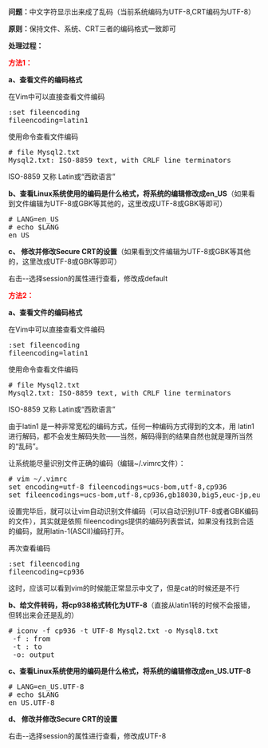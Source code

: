 <!--
author: vaster
date: 2015-04-07 18:22:11
title: 【Linux-Tips】SecureCRT连接Linux后文件编码问题
tags: Linux,vim,编码
category: Linux,Linux基础
status: publish
summary: 问题：中文字符显示出来成了乱码（当前系统编码为UTF-8,CRT编码为UTF-8）原则：保持文件、系统、CRT三者的编码格式一致即可处理过程：方法1：a、查看文件的编码格式在Vim中可以直接查看文件编码:set fileencodingfileencoding=latin1使用命
-->

<strong>问题：</strong>中文字符显示出来成了乱码（当前系统编码为UTF-8,CRT编码为UTF-8）

<strong>原则：</strong>保持文件、系统、CRT三者的编码格式一致即可

<strong>处理过程：</strong>

<span style="color: #ff0000;"><strong>方法1：</strong></span>

<strong>a、查看文件的编码格式</strong>

在Vim中可以直接查看文件编码
<pre class="lang:vim decode:true">:set fileencoding
fileencoding=latin1</pre>
使用命令查看文件编码
<pre class="lang:vim decode:true"># file Mysql2.txt 
Mysql2.txt: ISO-8859 text, with CRLF line terminators</pre>
ISO-8859 又称 Latin或“西欧语言”

<strong>b、查看Linux系统使用的编码是什么格式，将系统的编辑修改成en_US</strong>（如果看到文件编辑为UTF-8或GBK等其他的，这里改成UTF-8或GBK等即可）
<pre class="lang:sh decode:true"># LANG=en_US
# echo $LANG
en_US</pre>
<strong>c、 修改并修改Secure CRT的设置</strong>（如果看到文件编辑为UTF-8或GBK等其他的，这里改成UTF-8或GBK等即可）

右击--选择session的属性进行查看，修改成default

<strong><span style="color: #ff0000;">方法2：</span></strong>

<strong>a、查看文件的编码格式</strong>

在Vim中可以直接查看文件编码
<pre class="lang:vim decode:true ">:set fileencoding
fileencoding=latin1</pre>
使用命令查看文件编码
<pre class="lang:sh decode:true "># file Mysql2.txt 
Mysql2.txt: ISO-8859 text, with CRLF line terminators</pre>
ISO-8859 又称 Latin或“西欧语言”

由于latin1 是一种非常宽松的编码方式，任何一种编码方式得到的文本，用 latin1 进行解码，都不会发生解码失败——当然，解码得到的结果自然也就是理所当然的“乱码”。

让系统能尽量识别文件正确的编码（编辑~/.vimrc文件）：
<pre class="lang:vim decode:true"># vim ~/.vimrc
set encoding=utf-8 fileencodings=ucs-bom,utf-8,cp936
set fileencodings=ucs-bom,utf-8,cp936,gb18030,big5,euc-jp,euc-kr,latin1</pre>
设置完毕后，就可以让vim自动识别文件编码（可以自动识别UTF-8或者GBK编码的文件），其实就是依照 fileencodings提供的编码列表尝试，如果没有找到合适的编码，就用latin-1(ASCII)编码打开。

再次查看编码
<pre class="lang:vim decode:true ">:set fileencoding
fileencoding=cp936</pre>
这时，应该可以看到vim的时候能正常显示中文了，但是cat的时候还是不行

<strong>b、给文件转码，将cp938格式转化为UTF-8</strong>（直接从latin1转的时候不会报错，但转出来会还是乱的）<strong>          </strong>
<pre class="lang:sh decode:true"># iconv -f cp936 -t UTF-8 Mysql2.txt -o Mysql8.txt   
 -f : from
 -t : to
 -o: output</pre>
<strong>c、查看Linux系统使用的编码是什么格式，将系统的编辑修改成en_US.UTF-8</strong>
<pre class="lang:vim decode:true"># LANG=en_US.UTF-8
# echo $LANG
en_US.UTF-8</pre>
<strong>d、 修改并修改Secure CRT的设置</strong>

右击--选择session的属性进行查看，修改成UTF-8